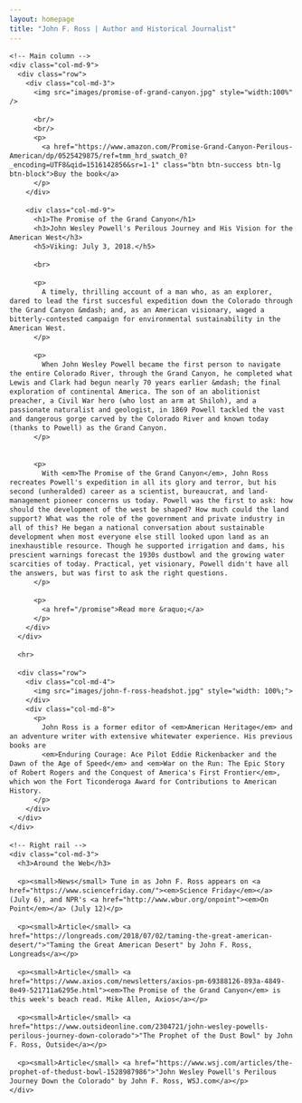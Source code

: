 ```yaml
---
layout: homepage
title: "John F. Ross | Author and Historical Journalist"
---
```


<div class="container">
  <div class="row">

    <!-- Main column -->
    <div class="col-md-9">
      <div class="row">
        <div class="col-md-3">
          <img src="images/promise-of-grand-canyon.jpg" style="width:100%" />

          <br/>
          <br/>
          <p>
            <a href="https://www.amazon.com/Promise-Grand-Canyon-Perilous-American/dp/0525429875/ref=tmm_hrd_swatch_0?_encoding=UTF8&qid=1516142856&sr=1-1" class="btn btn-success btn-lg btn-block">Buy the book</a>
          </p>
        </div>

        <div class="col-md-9">
          <h1>The Promise of the Grand Canyon</h1>
          <h3>John Wesley Powell's Perilous Journey and His Vision for the American West</h3>
          <h5>Viking: July 3, 2018.</h5>

          <br>

          <p>
            A timely, thrilling account of a man who, as an explorer, dared to lead the first succesful expedition down the Colorado through the Grand Canyon &mdash; and, as an American visionary, waged a bitterly-contested campaign for environmental sustainability in the American West.
          </p>

          <p>
            When John Wesley Powell became the first person to navigate the entire Colorado River, through the Grand Canyon, he completed what Lewis and Clark had begun nearly 70 years earlier &mdash; the final exploration of continental America. The son of an abolitionist preacher, a Civil War hero (who lost an arm at Shiloh), and a passionate naturalist and geologist, in 1869 Powell tackled the vast and dangerous gorge carved by the Colorado River and known today (thanks to Powell) as the Grand Canyon.
          </p>


          <p>
            With <em>The Promise of the Grand Canyon</em>, John Ross recreates Powell's expedition in all its glory and terror, but his second (unheralded) career as a scientist, bureaucrat, and land-management pioneer concerns us today. Powell was the first to ask: how should the development of the west be shaped? How much could the land support? What was the role of the government and private industry in all of this? He began a national conversation about sustainable development when most everyone else still looked upon land as an inexhaustible resource. Though he supported irrigation and dams, his prescient warnings forecast the 1930s dustbowl and the growing water scarcities of today. Practical, yet visionary, Powell didn't have all the answers, but was first to ask the right questions.
          </p>

          <p>
            <a href="/promise">Read more &raquo;</a>
          </p>
        </div>
      </div>

      <hr>

      <div class="row">
        <div class="col-md-4">
          <img src="images/john-f-ross-headshot.jpg" style="width: 100%;">
        </div>
        <div class="col-md-8">
          <p>
            John Ross is a former editor of <em>American Heritage</em> and an adventure writer with extensive whitewater experience. His previous books are 
            <em>Enduring Courage: Ace Pilot Eddie Rickenbacker and the Dawn of the Age of Speed</em> and <em>War on the Run: The Epic Story of Robert Rogers and the Conquest of America's First Frontier</em>, which won the Fort Ticonderoga Award for Contributions to American History.
          </p>
        </div>
      </div>
    </div>

    <!-- Right rail -->
    <div class="col-md-3">
      <h3>Around the Web</h3>

      <p><small>News</small> Tune in as John F. Ross appears on <a href="https://www.sciencefriday.com/"><em>Science Friday</em></a> (July 6), and NPR's <a href="http://www.wbur.org/onpoint"><em>On Point</em></a> (July 12)</p>

      <p><small>Article</small> <a href="https://longreads.com/2018/07/02/taming-the-great-american-desert/">"Taming the Great American Desert" by John F. Ross, Longreads</a></p>

      <p><small>Article</small> <a href="https://www.axios.com/newsletters/axios-pm-69388126-893a-4849-8e49-521711a6295e.html"><em>The Promise of the Grand Canyon</em> is this week's beach read. Mike Allen, Axios</a></p>

      <p><small>Article</small> <a href="https://www.outsideonline.com/2304721/john-wesley-powells-perilous-journey-down-colorado">"The Prophet of the Dust Bowl" by John F. Ross, Outside</a></p>

      <p><small>Article</small> <a href="https://www.wsj.com/articles/the-prophet-of-thedust-bowl-1528987986">"John Wesley Powell's Perilous Journey Down the Colorado" by John F. Ross, WSJ.com</a></p>
    </div>
  </div>
</div>
